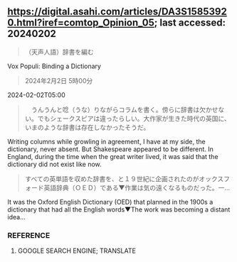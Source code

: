 ## https://digital.asahi.com/articles/DA3S15853920.html?iref=comtop_Opinion_05; last accessed: 20240202

> （天声人語）辞書を編む

Vox Populi: Binding a Dictionary

> 2024年2月2日 5時00分

2024-02-02T05:00

>　うんうんと唸（うな）りながらコラムを書く。傍らに辞書は欠かせない。でもシェークスピアは違ったらしい。大作家が生きた時代の英国に、いまのような辞書は存在しなかったそうだ。

Writing columns while growling in agreement, I have at my side, the dictionary, never absent. But Shakespeare appeared to be different. In England, during the time when the great writer lived, it was said that the dictionary did not exist like now.

> すべての英単語を収めた辞書を、と１９世紀に企画されたのがオックスフォード英語辞典（ＯＥＤ）である▼作業は気の遠くなるものだった。一…

It was the Oxford English Dictionary (OED) that planned in the 1900s a dictionary that had all the English words▼The work was becoming a distant idea...

### REFERENCE

1) GOOGLE SEARCH ENGINE; TRANSLATE